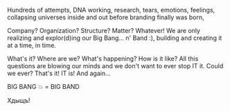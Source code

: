 Hundreds of attempts, DNA working, research, tears, emotions, feelings, collapsing universes inside and out before branding finally was born, 

Company? Organization? Structure? Matter? Whatever! We are only realizing and explor(d)ing our Big Bang... n' Band :), building and creating it at a time, in time. 

What's it? Where are we? What's happening? How is it like? All this questions are blowing our minds and we don't want to ever stop IT it. Could we ever? That's it! IT is! And again...

BIG BANG 💥
= BIG BAND

Хдыщъ!
